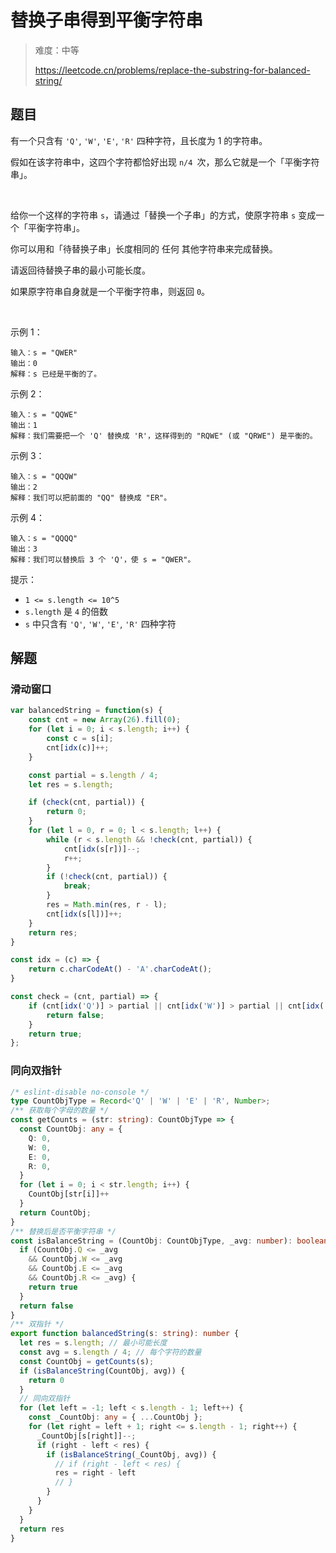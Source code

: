 # 替换子串得到平衡字符串

> 难度：中等
>
> https://leetcode.cn/problems/replace-the-substring-for-balanced-string/

## 题目

有一个只含有 `'Q'`, `'W'`, `'E'`, `'R'` 四种字符，且长度为 1 的字符串。

假如在该字符串中，这四个字符都恰好出现 `n/4 `次，那么它就是一个「平衡字符串」。

 

给你一个这样的字符串 `s`，请通过「替换一个子串」的方式，使原字符串 `s` 变成一个「平衡字符串」。

你可以用和「待替换子串」长度相同的 任何 其他字符串来完成替换。

请返回待替换子串的最小可能长度。

如果原字符串自身就是一个平衡字符串，则返回 `0`。

 

示例 1：
```
输入：s = "QWER"
输出：0
解释：s 已经是平衡的了。
```

示例 2：
```
输入：s = "QQWE"
输出：1
解释：我们需要把一个 'Q' 替换成 'R'，这样得到的 "RQWE" (或 "QRWE") 是平衡的。
```

示例 3：
```
输入：s = "QQQW"
输出：2
解释：我们可以把前面的 "QQ" 替换成 "ER"。 
```

示例 4：
```
输入：s = "QQQQ"
输出：3
解释：我们可以替换后 3 个 'Q'，使 s = "QWER"。
```

提示：

- `1 <= s.length <= 10^5`
- `s.length` 是 `4` 的倍数
- `s` 中只含有 `'Q'`, `'W'`, `'E'`, `'R'` 四种字符


## 解题

### 滑动窗口
```javascript
var balancedString = function(s) {
    const cnt = new Array(26).fill(0);
    for (let i = 0; i < s.length; i++) {
        const c = s[i];
        cnt[idx(c)]++;
    }

    const partial = s.length / 4;
    let res = s.length;

    if (check(cnt, partial)) {
        return 0;
    }
    for (let l = 0, r = 0; l < s.length; l++) {
        while (r < s.length && !check(cnt, partial)) {
            cnt[idx(s[r])]--;
            r++;
        }
        if (!check(cnt, partial)) {
            break;
        }
        res = Math.min(res, r - l);
        cnt[idx(s[l])]++;
    }
    return res;
}

const idx = (c) => {
    return c.charCodeAt() - 'A'.charCodeAt();
}

const check = (cnt, partial) => {
    if (cnt[idx('Q')] > partial || cnt[idx('W')] > partial || cnt[idx('E')] > partial || cnt[idx('R')] > partial) {
        return false;
    }
    return true;
};
```


### 同向双指针
```typescript
/* eslint-disable no-console */
type CountObjType = Record<'Q' | 'W' | 'E' | 'R', Number>;
/** 获取每个字母的数量 */
const getCounts = (str: string): CountObjType => {
  const CountObj: any = {
    Q: 0,
    W: 0,
    E: 0,
    R: 0,
  }
  for (let i = 0; i < str.length; i++) {
    CountObj[str[i]]++
  }
  return CountObj;
}
/** 替换后是否平衡字符串 */
const isBalanceString = (CountObj: CountObjType, _avg: number): boolean => {
  if (CountObj.Q <= _avg
    && CountObj.W <= _avg
    && CountObj.E <= _avg
    && CountObj.R <= _avg) {
    return true
  }
  return false
}
/** 双指针 */
export function balancedString(s: string): number {
  let res = s.length; // 最小可能长度
  const avg = s.length / 4; // 每个字符的数量
  const CountObj = getCounts(s);
  if (isBalanceString(CountObj, avg)) {
    return 0
  }
  // 同向双指针
  for (let left = -1; left < s.length - 1; left++) {
    const _CountObj: any = { ...CountObj };
    for (let right = left + 1; right <= s.length - 1; right++) {
      _CountObj[s[right]]--;
      if (right - left < res) {
        if (isBalanceString(_CountObj, avg)) {
          // if (right - left < res) {
          res = right - left
          // }
        }
      }
    }
  }
  return res
}

```